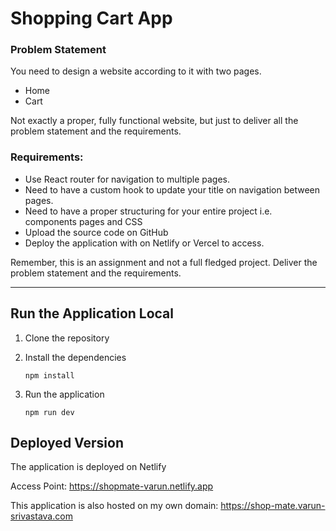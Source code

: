 # Shopping Cart App

### Problem Statement

You need to design a website according to it with two pages.

- Home
- Cart

Not exactly a proper, fully functional website, but just to deliver all the problem statement and the requirements.

### Requirements:

- Use React router for navigation to multiple pages.
- Need to have a custom hook to update your title on navigation between pages.
- Need to have a proper structuring for your entire project i.e. components pages and CSS
- Upload the source code on GitHub
- Deploy the application with on Netlify or Vercel to access.

Remember, this is an assignment and not a full fledged project. Deliver the problem statement and the requirements.

---

## Run the Application Local

1. Clone the repository
2. Install the dependencies

   ```shell
   npm install
   ```

3. Run the application

   ```shell
   npm run dev
   ```

## Deployed Version

The application is deployed on Netlify

Access Point: https://shopmate-varun.netlify.app

This application is also hosted on my own domain: https://shop-mate.varun-srivastava.com
